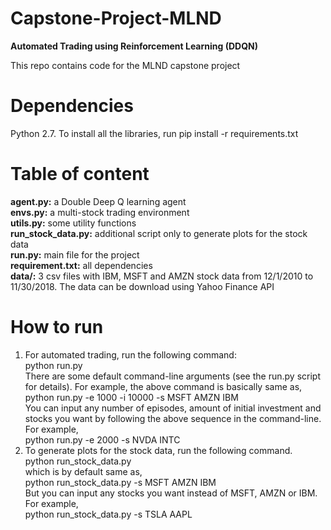 # Capstone-Project-MLND
**Automated Trading using Reinforcement Learning (DDQN)**

This repo contains code for the MLND capstone project 

# Dependencies
Python 2.7. To install all the libraries, run pip install -r requirements.txt

# Table of content
**agent.py:** a Double Deep Q learning agent  
**envs.py:** a multi-stock trading environment  
**utils.py:** some utility functions  
**run_stock_data.py:** additional script only to generate plots for the stock data  
**run.py:** main file for the project  
**requirement.txt:** all dependencies  
**data/:** 3 csv files with IBM, MSFT and AMZN stock data from 12/1/2010 to 11/30/2018. The data can be download using Yahoo Finance API  

# How to run

1. For automated trading, run the following command:  
        python run.py  
There are some default command-line arguments (see the run.py script for details). For example, the above command is basically same as,  
        python run.py -e 1000 -i 10000 -s MSFT AMZN IBM  
You can input any number of episodes, amount of initial investment and stocks you want by following the above sequence in the         command-line. For example,  
        python run.py -e 2000 -s NVDA INTC  
2. To generate plots for the stock data, run the following command.      
        python run_stock_data.py  
which is by default same as,  
        python run_stock_data.py -s MSFT AMZN IBM   
But you can input any stocks you want instead of MSFT, AMZN or IBM. For example,      
        python run_stock_data.py -s TSLA AAPL
